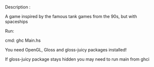 Description :

A game inspired by the famous tank games from the 90s, but with spaceships

Run: 

cmd: ghc Main.hs

You need OpenGL, Gloss and gloss-juicy packages installed!

If gloss-juicy package stays hidden you may need to run main from ghci
